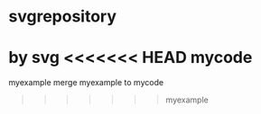 # svgrepository
by svg
<<<<<<< HEAD
mycode
=======
myexample
merge myexample to mycode
>>>>>>> myexample
